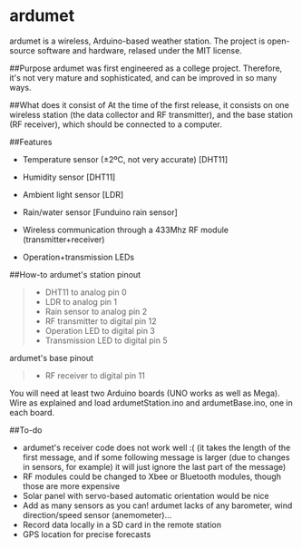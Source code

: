 # ardumet
ardumet is a wireless, Arduino-based weather station. The project is open-source software and hardware, relased under the MIT license.

##Purpose
ardumet was first engineered as a college project. Therefore, it's not very mature and sophisticated, and can be improved in so many ways.

##What does it consist of
At the time of the first release, it consists on one wireless station (the data collector and RF transmitter), and the base station (RF receiver), which should be connected to a computer.

##Features
* Temperature sensor (±2ºC, not very accurate) [DHT11]
* Humidity sensor [DHT11]
* Ambient light sensor [LDR]
* Rain/water sensor [Funduino rain sensor]

* Wireless communication through a 433Mhz RF module (transmitter+receiver)
* Operation+transmission LEDs

##How-to
ardumet's station pinout
> * DHT11 to analog pin 0
> * LDR to analog pin 1
> * Rain sensor to analog pin 2
> * RF transmitter to digital pin 12
> * Operation LED to digital pin 3
> * Transmission LED to digital pin 5

ardumet's base pinout
> * RF receiver to digital pin 11

You will need at least two Arduino boards (UNO works as well as Mega). Wire as explained and load ardumetStation.ino and ardumetBase.ino, one in each board.

##To-do
* ardumet's receiver code does not work well :( (it takes the length of the first message, and if some following message is larger (due to changes in sensors, for example) it will just ignore the last part of the message)
* RF modules could be changed to Xbee or Bluetooth modules, though those are more expensive
* Solar panel with servo-based automatic orientation would be nice
* Add as many sensors as you can! ardumet lacks of any barometer, wind direction/speed sensor (anemometer)...
* Record data locally in a SD card in the remote station
* GPS location for precise forecasts